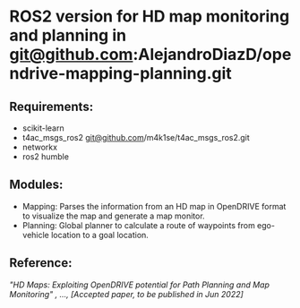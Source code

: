 # ROS2 version for HD map monitoring and planning in git@github.com:AlejandroDiazD/opendrive-mapping-planning.git  
## Requirements:  
* scikit-learn  
* t4ac_msgs_ros2 git@github.com/m4k1se/t4ac_msgs_ros2.git  
* networkx  
* ros2 humble  

## Modules:  
* Mapping: Parses the information from an HD map in OpenDRIVE format to visualize the map and generate a map monitor.
* Planning: Global planner to calculate a route of waypoints from ego-vehicle location to a goal location.

## Reference:  
*"HD Maps: Exploiting OpenDRIVE potential for Path Planning and Map Monitoring" , ..., [Accepted paper, to be published in Jun 2022]*
